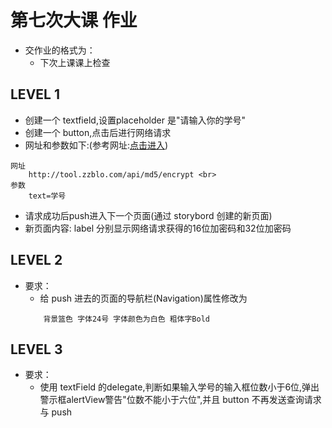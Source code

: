 # 第七次大课 作业
- 交作业的格式为：
	- 下次上课课上检查

## LEVEL 1
- 创建一个 textfield,设置placeholder 是"请输入你的学号"
- 创建一个 button,点击后进行网络请求
- 网址和参数如下:(参考网址:[点击进入](http://www.tuicool.com/articles/e6RBVv))
 
```
网址
	http://tool.zzblo.com/api/md5/encrypt <br>
参数
	text=学号
```	
	
- 请求成功后push进入下一个页面(通过 storybord 创建的新页面)
- 新页面内容: label 分别显示网络请求获得的16位加密码和32位加密码

## LEVEL 2
- 要求：
	- 给 push 进去的页面的导航栏(Navigation)属性修改为
	```
		背景篮色 字体24号 字体颜色为白色 粗体字Bold 
	```

## LEVEL 3
- 要求：
    - 使用 textField 的delegate,判断如果输入学号的输入框位数小于6位,弹出警示框alertView警告"位数不能小于六位",并且 button 不再发送查询请求与 push

